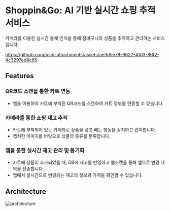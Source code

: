 # Shoppin&Go: AI 기반 실시간 쇼핑 추적 서비스
카메라를 이용한 실시간 물체 인식을 통해 잠바구니의 상품을 추적하고 관리하는 서비스입니다.

https://github.com/user-attachments/assets/ae3d5e78-9622-41d3-86f2-4c3297ed8c65

## Features
### QR코드 스캔을 통한 카트 연동
- 앱을 이용하여 카트에 부착된 QR코드를 스캔하여 카트 정보를 연동할 수 있습니다.
### 카메라를 통한 쇼핑 재고 추적
- 카트에 부착되어 있는 카메라로 상품을 넣고 빼는 행동을 감지하고 캡쳐합니다.
- 캡처한 이미지를 바탕으로 상품의 종류를 분류합니다.
### 앱을 통한 실시간 재고 관리 및 동기화
- 카트에 상품이 추가되었을 때, DB에 재고를 반영하고 웹소켓을 통해 앱으로 변경 내역을 전송합니다.
- 앱에서 실시간으로 변경되는 재고의 정보과 가격을 확인할 수 있습니다.

## Architecture

![architecture](https://github.com/user-attachments/assets/d1dabbb5-0dbf-4761-8c0c-8bf6d0117ae0)
